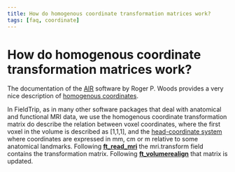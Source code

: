 ```yaml
---
title: How do homogenous coordinate transformation matrices work?
tags: [faq, coordinate]
---
```


# How do homogenous coordinate transformation matrices work?

The documentation of the [AIR](http://bishopw.loni.ucla.edu/AIR5) software by Roger P. Woods provides a very nice description of [homogenous coordinates](http://air.bmap.ucla.edu/AIR5/homogenous.html).

In FieldTrip, as in many other software packages that deal with anatomical and functional MRI data, we use the homogenous coordinate transformation matrix do describe the relation between voxel coordinates, where the first voxel in the volume is described as [1,1,1], and the [head-coordinate system](/faq/how_are_the_different_head_and_mri_coordinate_systems_defined) where coordinates are expressed in mm, cm or m relative to some anatomical landmarks. Following **[ft_read_mri](/reference/ft_read_mri)** the mri.transform field contains the transformation matrix. Following **[ft_volumerealign](/reference/ft_volumerealign)** that matrix is updated.
